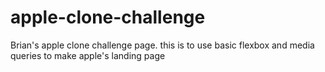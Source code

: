 # apple-clone-challenge
Brian's apple clone challenge page. this is to use basic flexbox and media queries to make apple's landing page
